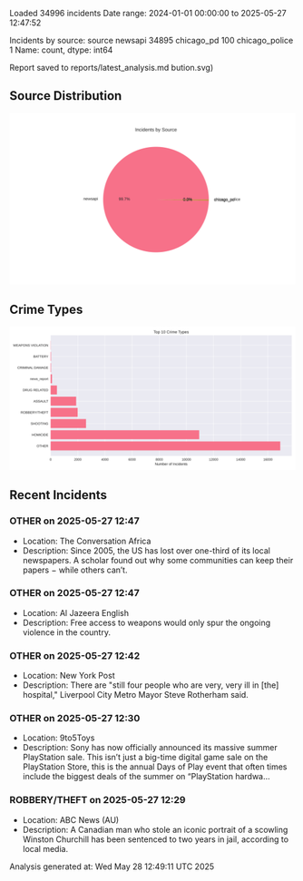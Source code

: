 
Loaded 34996 incidents
Date range: 2024-01-01 00:00:00 to 2025-05-27 12:47:52

Incidents by source:
source
newsapi           34895
chicago_pd          100
chicago_police        1
Name: count, dtype: int64

Report saved to reports/latest_analysis.md
bution.svg)

## Source Distribution
![Source Distribution](images/source_distribution.svg)

## Crime Types
![Crime Types](images/crime_types.svg)

## Recent Incidents

### OTHER on 2025-05-27 12:47
- Location: The Conversation Africa
- Description: Since 2005, the US has lost over one-third of its local newspapers. A scholar found out why some communities can keep their papers − while others can’t.


### OTHER on 2025-05-27 12:47
- Location: Al Jazeera English
- Description: Free access to weapons would only spur the ongoing violence in the country.


### OTHER on 2025-05-27 12:42
- Location: New York Post
- Description: There are "still four people who are very, very ill in [the] hospital," Liverpool City Metro Mayor Steve Rotherham said.


### OTHER on 2025-05-27 12:30
- Location: 9to5Toys
- Description: Sony has now officially announced its massive summer PlayStation sale. This isn’t just a big-time digital game sale on the PlayStation Store, this is the annual Days of Play event that often times include the biggest deals of the summer on “PlayStation hardwa…


### ROBBERY/THEFT on 2025-05-27 12:29
- Location: ABC News (AU)
- Description: A Canadian man who stole an iconic portrait of a scowling Winston Churchill has been sentenced to two years in jail, according to local media.

Analysis generated at: Wed May 28 12:49:11 UTC 2025
